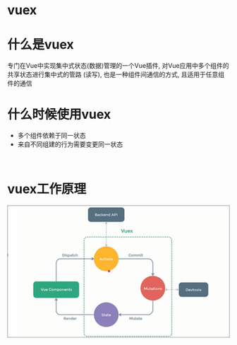 # vuex

# 什么是vuex

专门在Vue中实现集中式状态(数据)管理的一个Vue插件, 对Vue应用中多个组件的共享状态进行集中式的管路 (读写), 也是一种组件间通信的方式, 且适用于任意组件的通信

# 什么时候使用vuex

* 多个组件依赖于同一状态
* 来自不同组建的行为需要变更同一状态

‍

# vuex工作原理

![Snipaste_2022-10-22_15-21-57](assets/Snipaste_2022-10-22_15-21-57-20221022152206-l34yhen.png)​
